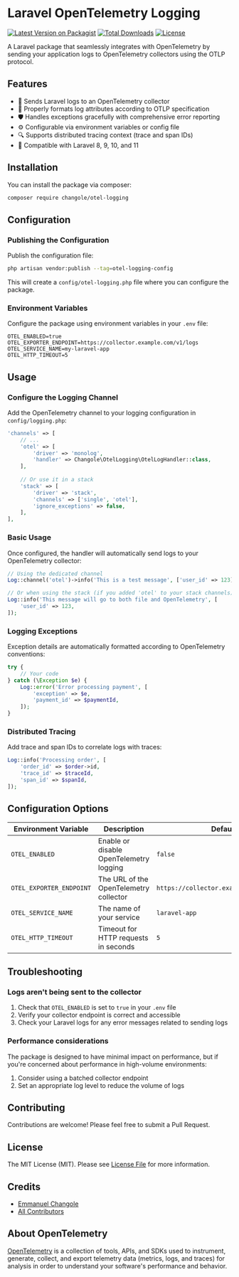 # Laravel OpenTelemetry Logging

[![Latest Version on Packagist](https://img.shields.io/packagist/v/changole/otel-logging.svg?style=flat-square)](https://packagist.org/packages/changole/otel-logging)
[![Total Downloads](https://img.shields.io/packagist/dt/changole/otel-logging.svg?style=flat-square)](https://packagist.org/packages/changole/otel-logging)
[![License](https://img.shields.io/packagist/l/changole/otel-logging?style=flat-square)](https://packagist.org/packages/changole/otel-logging)

A Laravel package that seamlessly integrates with OpenTelemetry by sending your application logs to OpenTelemetry collectors using the OTLP protocol.

## Features

- 🔄 Sends Laravel logs to an OpenTelemetry collector
- 🧩 Properly formats log attributes according to OTLP specification
- 🛡️ Handles exceptions gracefully with comprehensive error reporting
- ⚙️ Configurable via environment variables or config file
- 🔍 Supports distributed tracing context (trace and span IDs)
- 🔌 Compatible with Laravel 8, 9, 10, and 11

## Installation

You can install the package via composer:

```bash
composer require changole/otel-logging
```

## Configuration

### Publishing the Configuration

Publish the configuration file:

```bash
php artisan vendor:publish --tag=otel-logging-config
```

This will create a `config/otel-logging.php` file where you can configure the package.

### Environment Variables

Configure the package using environment variables in your `.env` file:

```dotenv
OTEL_ENABLED=true
OTEL_EXPORTER_ENDPOINT=https://collector.example.com/v1/logs
OTEL_SERVICE_NAME=my-laravel-app
OTEL_HTTP_TIMEOUT=5
```

## Usage

### Configure the Logging Channel

Add the OpenTelemetry channel to your logging configuration in `config/logging.php`:

```php
'channels' => [
    // ...
    'otel' => [
        'driver' => 'monolog',
        'handler' => Changole\OtelLogging\OtelLogHandler::class,
    ],
    
    // Or use it in a stack
    'stack' => [
        'driver' => 'stack',
        'channels' => ['single', 'otel'],
        'ignore_exceptions' => false,
    ],
],
```

### Basic Usage

Once configured, the handler will automatically send logs to your OpenTelemetry collector:

```php
// Using the dedicated channel
Log::channel('otel')->info('This is a test message', ['user_id' => 123]);

// Or when using the stack (if you added 'otel' to your stack channels)
Log::info('This message will go to both file and OpenTelemetry', [
    'user_id' => 123,
]);
```

### Logging Exceptions

Exception details are automatically formatted according to OpenTelemetry conventions:

```php
try {
    // Your code
} catch (\Exception $e) {
    Log::error('Error processing payment', [
        'exception' => $e,
        'payment_id' => $paymentId,
    ]);
}
```

### Distributed Tracing

Add trace and span IDs to correlate logs with traces:

```php
Log::info('Processing order', [
    'order_id' => $order->id,
    'trace_id' => $traceId,
    'span_id' => $spanId,
]);
```

## Configuration Options

| Environment Variable | Description | Default |
|---------------------|-------------|---------|
| `OTEL_ENABLED` | Enable or disable OpenTelemetry logging | `false` |
| `OTEL_EXPORTER_ENDPOINT` | The URL of the OpenTelemetry collector | `https://collector.example.com/v1/logs` |
| `OTEL_SERVICE_NAME` | The name of your service | `laravel-app` |
| `OTEL_HTTP_TIMEOUT` | Timeout for HTTP requests in seconds | `5` |

## Troubleshooting

### Logs aren't being sent to the collector

1. Check that `OTEL_ENABLED` is set to `true` in your `.env` file
2. Verify your collector endpoint is correct and accessible
3. Check your Laravel logs for any error messages related to sending logs

### Performance considerations

The package is designed to have minimal impact on performance, but if you're concerned about performance in high-volume environments:

1. Consider using a batched collector endpoint
2. Set an appropriate log level to reduce the volume of logs

## Contributing

Contributions are welcome! Please feel free to submit a Pull Request.

## License

The MIT License (MIT). Please see [License File](LICENSE.md) for more information.

## Credits

- [Emmanuel Changole](https://github.com/changole)
- [All Contributors](../../contributors)

## About OpenTelemetry

[OpenTelemetry](https://opentelemetry.io/) is a collection of tools, APIs, and SDKs used to instrument, generate, collect, and export telemetry data (metrics, logs, and traces) for analysis in order to understand your software's performance and behavior.